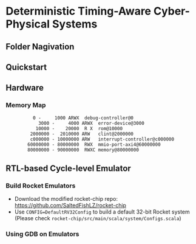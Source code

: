 # Deterministic Timing-Aware Cyber-Physical Systems

## Folder Nagivation




## Quickstart


## Hardware

### Memory Map

```
          0 -     1000 ARWX  debug-controller@0
            3000 -     4000 ARWX  error-device@3000
           10000 -    20000  R X  rom@10000
         2000000 -  2010000 ARW   clint@2000000
         c000000 - 10000000 ARW   interrupt-controller@c000000
        60000000 - 80000000  RWX  mmio-port-axi4@60000000
        80000000 - 90000000  RWXC memory@80000000
```

## RTL-based Cycle-level Emulator

### Build Rocket Emulators

* Download the modified rocket-chip repo: https://github.com/SaltedFishLZ/rocket-chip
* Use `CONFIG=DefaultRV32Config` to build a default 32-bit Rocket system (Please check `rocket-chip/src/main/scala/system/Configs.scala`)

### Using GDB on Emulators


